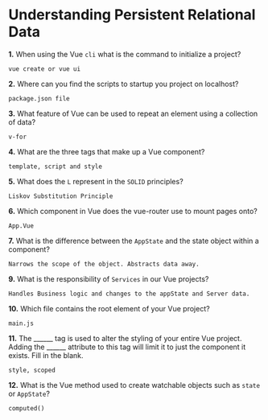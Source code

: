 # Understanding Persistent Relational Data

**1.** When using the Vue `cli` what is the command to initialize a project?
<!-- enter you answer in the space below -->
```
vue create or vue ui
```
**2.** Where can you find the scripts to startup you project on localhost?
<!-- enter you answer in the space below -->
```
package.json file
```
**3.** What feature of Vue can be used to repeat an element using a collection of data?
<!-- enter you answer in the space below -->
```
v-for
```
**4.** What are the three tags that make up a Vue component?
<!-- enter you answer in the space below -->
```
template, script and style
```
**5.** What does the `L` represent in the `SOLID` principles?
<!-- enter you answer in the space below -->
```
Liskov Substitution Principle
```
**6.** Which component in Vue does the vue-router use to mount pages onto?
<!-- enter you answer in the space below -->
```
App.Vue
```
**7.** What is the difference between the `AppState` and the state object within a component?
<!-- enter you answer in the space below -->
```
Narrows the scope of the object. Abstracts data away.
```
**9.** What is the responsibility of `Services` in our Vue projects?
<!-- enter you answer in the space below -->
```
Handles Business logic and changes to the appState and Server data.
```
**10.** Which file contains the root element of your Vue project?
<!-- enter you answer in the space below -->
```
main.js
```
**11.** The ______ tag is used to alter the styling of your entire Vue project.  Adding the ______ attribute to this tag will limit it to just the component it exists.  Fill in the blank.
<!-- enter you answer in the space below -->
```
style, scoped
```
**12.** What is the Vue method used to create watchable objects such as `state` or `AppState`?
<!-- enter you answer in the space below -->
```
computed()
```